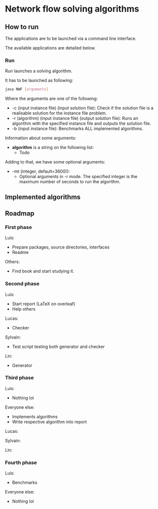 # Network flow solving algorithms

## How to run

The applications are to be launched via a command line interface.

The available applications are detailed below.

### Run

Run launches a solving algorithm.

It has to be launched as following:

```bash
java NWF [arguments]
```

Where the arguments are one of the following:
* -c (input instance file) (input solution file): Check if the solution file is a realisable solution for the instance file problem.
* -r (algorithm) (input instance file) (output solution file): Runs an algorithm with the specified instance file and outputs the solution file.
* -b (input instance file): Benchmarks ALL implemented algorithms.

Information about some arguments:
* **algorithm** is a string on the following list:
  * Todo

Adding to that, we have some optional arguments:
* -mt (integer, default=3600)):
  * Optional arguments in -r mode. The specified integer is the maximum number of seconds to run the algorithm.

## Implemented algorithms

## Roadmap

### First phase

Luis:
* Prepare packages, source directories, interfaces
* Readme

Others:
* Find book and start studying it.

### Second phase

Luis:
* Start report (LaTeX on overleaf)
* Help others

Lucas:
* Checker

Sylvain:
* Test script testing both generator and checker

Lin:
* Generator

### Third phase

Luis:
* Nothing lol

Everyone else:
* Implements algorithms
* Write respective algorithm into report

Lucas:

Sylvain:

Lin:

### Fourth phase

Luis:
* Benchmarks

Everyone else:
* Nothing lol
